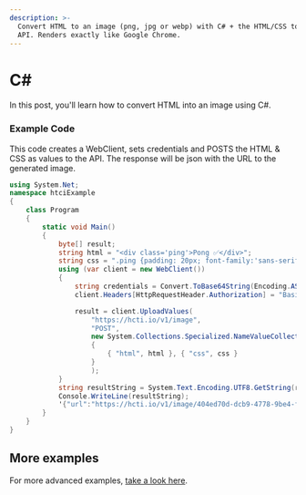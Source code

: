 ```yaml
---
description: >-
  Convert HTML to an image (png, jpg or webp) with C# + the HTML/CSS to Image
  API. Renders exactly like Google Chrome.
---
```


# C\#

In this post, you'll learn how to convert HTML into an image using C\#.

### Example Code

This code creates a WebClient, sets credentials and POSTS the HTML & CSS as values to the API. The response will be json with the URL to the generated image.

```csharp
using System.Net;
namespace htciExample
{
    class Program
    {
        static void Main()
        {
            byte[] result;
            string html = "<div class='ping'>Pong ✅</div>";
            string css = ".ping {padding: 20px; font-family:'sans-serif'; }";
            using (var client = new WebClient())
            {
                string credentials = Convert.ToBase64String(Encoding.ASCII.GetBytes("user_id:api_key"));
                client.Headers[HttpRequestHeader.Authorization] = "Basic " + credentials;

                result = client.UploadValues(
                    "https://hcti.io/v1/image",
                    "POST", 
                    new System.Collections.Specialized.NameValueCollection()
                    {
                        { "html", html }, { "css", css }
                    }
                    );
            }
            string resultString = System.Text.Encoding.UTF8.GetString(result);
            Console.WriteLine(resultString);
            '{"url":"https://hcti.io/v1/image/404ed70d-dcb9-4778-9be4-fad912321d5b"}
        }
    }
}
```

## More examples  <a id="more-examples"></a>

For more advanced examples, [take a look here](https://github.com/htmlcsstoimage/docs/blob/master/README.md#examples).

